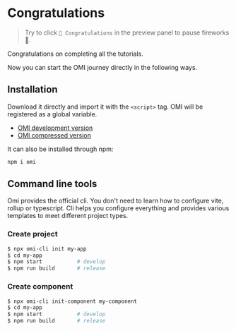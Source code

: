 # Congratulations

> Try to click `🎉 Congratulations` in the preview panel to pause fireworks 🎉.

Congratulations on completing all the tutorials.

Now you can start the OMI journey directly in the following ways.

## Installation  

Download it directly and import it with the `<script>` tag. OMI will be registered as a global variable.


* [OMI development version](https://unpkg.com/omi@latest/dist/omi.js)
* [OMI compressed version](https://unpkg.com/omi@latest/dist/omi.min.js)

It can also be installed through npm:

```bash
npm i omi
```


## Command line tools

Omi provides the official cli. You don't need to learn how to configure vite, rollup or typescript. Cli helps you configure everything and provides various templates to meet different project types.

### Create project

```bash
$ npx omi-cli init my-app
$ cd my-app           
$ npm start           # develop
$ npm run build       # release
```


### Create component

```bash
$ npx omi-cli init-component my-component
$ cd my-app           
$ npm start           # develop
$ npm run build       # release
```





